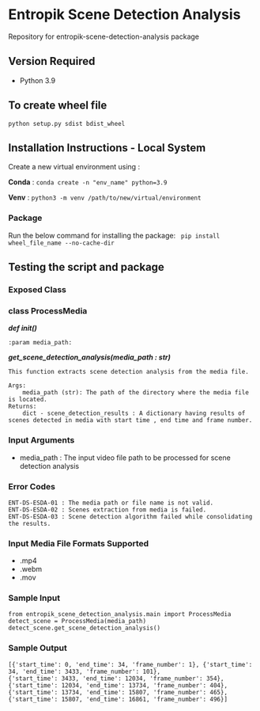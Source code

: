 # Entropik Scene Detection Analysis

Repository for entropik-scene-detection-analysis package

## Version Required

* Python 3.9

## To create wheel file

```python setup.py sdist bdist_wheel```

## Installation Instructions - Local System

Create a new virtual environment using :

**Conda** : ```conda create -n "env_name" python=3.9```

**Venv** : ```python3 -m venv /path/to/new/virtual/environment```

### Package

Run the below command for installing the package:
``` pip install wheel_file_name --no-cache-dir```

## Testing the script and package

### Exposed Class

### class ProcessMedia

***def init()***

```
:param media_path:
```

***get_scene_detection_analysis(media_path : str)***

```
This function extracts scene detection analysis from the media file.

Args:
    media_path (str): The path of the directory where the media file is located.
Returns:
    dict - scene_detection_results : A dictionary having results of scenes detected in media with start time , end time and frame number.
```

### Input Arguments

* media_path : The input video file path to be processed for scene detection analysis

### Error Codes

```
ENT-DS-ESDA-01 : The media path or file name is not valid.
ENT-DS-ESDA-02 : Scenes extraction from media is failed.
ENT-DS-ESDA-03 : Scene detection algorithm failed while consolidating the results.
```

### Input Media File Formats Supported
* .mp4
* .webm
* .mov

### Sample Input

```
from entropik_scene_detection_analysis.main import ProcessMedia
detect_scene = ProcessMedia(media_path)
detect_scene.get_scene_detection_analysis()
```

### Sample Output

```
[{'start_time': 0, 'end_time': 34, 'frame_number': 1}, {'start_time': 34, 'end_time': 3433, 'frame_number': 101},
{'start_time': 3433, 'end_time': 12034, 'frame_number': 354}, {'start_time': 12034, 'end_time': 13734, 'frame_number': 404},
{'start_time': 13734, 'end_time': 15807, 'frame_number': 465}, {'start_time': 15807, 'end_time': 16861, 'frame_number': 496}]
```
